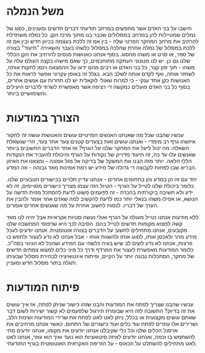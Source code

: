 משל הנמלה
======

חישבו על בני האדם אשר מחפשים במרחב תודעתי דברים חדשים ומענינים, כסוג של נמלים שמטיילות להן במרחב במסלולים שכבר בנו מתוך מרכז הקן. כל נמלה משתדלת להרחיב את מרחב המחקר הפרטי שלה - בין אם זה ללכת בעצמה בכיוון חדש ובין אם זה ללכת במסלול של נמלה אחרת שהלכה במסלול כלשהו בעבר והשאירה "תיעוד" בצורה של ספר, או סרט או משהו מהסוג. בסוף אנחנו כאנושות מנסים להרחיב את הקן הכללי שלנו גם כן. יש לנו מנגנוני העתקה מתוחכמים, כך שאם מישהו בקצה העולם עלה על משהו - תוך זמן קצר, כל בני האדם או רבים מהם ידעו על ההמצאה וינסו לחקות אותה, לשחזר אותה, ואף לקדם אותה לשלב הבא. בגלל זה באופן עקרוני אפשר לראות את כל האנושות כקן אחד ענקי - כי למרות שאולי לוקאלית יש לנו תחרות עם אנשים אחרים, בסוף כל בני האדם פועלים כמקשה די רציפה אשר מאפשרת לשרוד לדברים היעילים והשימושיים ביותר. 

הצורך במודעות
=======

עכשיו שהבנו שכל מה שאנחנו האנשים הפרטיים עושים והאנושות עושה זה לחקור איזשהו גרף רב מימדי - ואנחנו עושים זאת בצעדים קטנים צעד אחר צעד, הרי שנשאלת השאלה: מה יכול ליעל את המחקר שלנו על הגרף? אז אחד הדברים החשובים ביותר שאנשים עלו עד כה, זה תיעוד מדוייק של נקודות על הגרף והיכולת להעביר את הנקודות הללו הלאה. יותר מזה הבנו את המשקל של בדיקה אל מול אמונה - ומצאנו את האיזון הבריא שבו לפחות לקבוצה די גדולה של מידע יש רמת אמינות מאד גבוהה - וזה המדע. 

יחד עם זה הן במדע והן בתחומים אחרים - אנחנו עדיין תלויים בכישורים הטבעיים שלנו. כלומר ביכולת שלנו לטייל על הגרף - הטיול הזה עצמו מצריך כישורים מסויימים, זה לא ידע ולא חשיבה ביקורתית בהכרח - זה לפעמים פשוט לדעת להסתכל מזוית חדשה על הנושא, או אפילו משהו בנאלי יותר כמו לדעת להקשיב למה שאדם אחר אומר ולהבין את הערך של דבריו. לנסות לחשוב אחרת על מה שאנשים אחרים אומרים. 

ללא מודעות אנחנו נטייל מעולה על הגרף ואולי נעשה סטיות אקראיות אבל יהיה לנו מאד קשה למצוא מקומות חדשים לטייל בהם. הסיבה לכך היא שדפוסי המחשבה שלנו מקובעים, אנחנו מתחילים לחשוב על הדברים בצורה אוטומטית. אנחנו יודעים לעכל מידע מהר ולאכסן אותו, לסווג אותו ולהשוות אותו - אבל אנחנו לא נדע לעצור ולחפש בו פרצות, אנחנו לא נדע לשים לב שיש בעיה כלשהי עם המידע ושהכל לא הגיוני בסה"כ. כלומר המודעות מאפשרת לעצור את המרדף ודרך כל מיני כלים למצוא צמתים חדשים של מחקר, הסתכלות נבונה יותר על הקיים, ופיתוח אינטואיציה לבחירת מסלול שבעיתו יתגלה בתור מסלול חדש ומעניין. 

פיתוח המודעות
======

עכשיו שהבנו שצריך לפתח את המודעות והבנו שזהו כישור שניתן לפתח, אז איך עושים את זה בדיוק? התשובה לזה היא שבעזרת תירגול שלפעמים לא קשור ישירות לשום דבר שאתם עושים מקצועית או בכלל, ניתן לאט לאט לפתח את שרירי המודעות ושימת הלב, ושרירים אלו עוזרים לפתח עוד כלים ועוד כישורים של התחום. כאשר אנחנו מרחיבים את ארסנל הכלים שלנו וכל כלי שקיבלנו אנחנו יודעים את מקומו, אנחנו יודעים מתי להשתמש בו וכמה, ואנחנו יודעים לאיזה סיטואציות הוא נועד ואיך הוא עוזר, אנחנו לאט לאט מתחילים להשתלט על הכאוס - על הזרימה האקראית האוטומטית בגרף התודעתי.  
